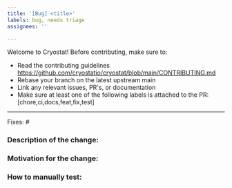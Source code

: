 ```yaml
---
title: '[Bug] <title>'
labels: bug, needs triage
assignees: ''

---
```


Welcome to Cryostat! Before contributing, make sure to:
- Read the contributing guidelines https://github.com/cryostatio/cryostat/blob/main/CONTRIBUTING.md
- Rebase your branch on the latest upstream main
- Link any relevant issues, PR's, or documentation
- Make sure at least one of the following labels is attached to the PR: [chore,ci,docs,feat,fix,test]

_______________________________________________

Fixes: #<issue number>

### Description of the change:

### Motivation for the change:

### How to manually test:
